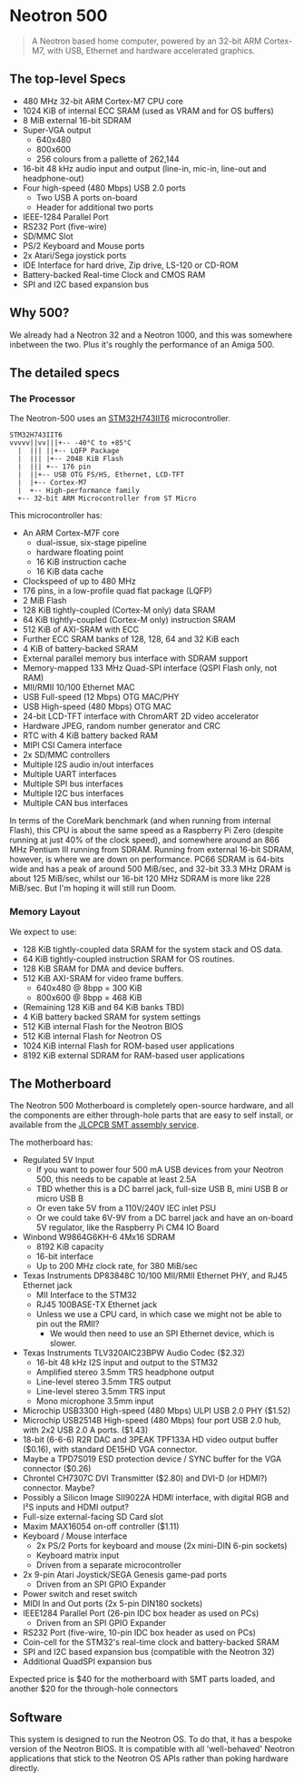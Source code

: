 # Neotron 500

> A Neotron based home computer, powered by an 32-bit ARM Cortex-M7, with USB, Ethernet and hardware accelerated graphics.

## The top-level Specs

* 480 MHz 32-bit ARM Cortex-M7 CPU core
* 1024 KiB of internal ECC SRAM (used as VRAM and for OS buffers)
* 8 MiB external 16-bit SDRAM
* Super-VGA output
   * 640x480
   * 800x600
   * 256 colours from a pallette of 262,144
* 16-bit 48 kHz audio input and output (line-in, mic-in, line-out and headphone-out)
* Four high-speed (480 Mbps) USB 2.0 ports
   * Two USB A ports on-board
   * Header for additional two ports
* IEEE-1284 Parallel Port
* RS232 Port (five-wire)
* SD/MMC Slot
* PS/2 Keyboard and Mouse ports
* 2x Atari/Sega joystick ports
* IDE Interface for hard drive, Zip drive, LS-120 or CD-ROM
* Battery-backed Real-time Clock and CMOS RAM
* SPI and I2C based expansion bus

## Why 500?

We already had a Neotron 32 and a Neotron 1000, and this was somewhere inbetween the two. Plus it's roughly the performance of an Amiga 500.

## The detailed specs

### The Processor

The Neotron-500 uses an [STM32H743IIT6] microcontroller.

[STM32H743IIT6]: https://www.st.com/en/microcontrollers-microprocessors/stm32h743ii.html

```
STM32H743IIT6
vvvvv||vv|||+-- -40°C to +85°C
  |  ||| ||+-- LQFP Package
  |  ||| |+-- 2048 KiB Flash
  |  ||| +-- 176 pin
  |  ||+-- USB OTG FS/HS, Ethernet, LCD-TFT
  |  |+-- Cortex-M7
  |  +-- High-performance family
  +-- 32-bit ARM Microcontroller from ST Micro
```

This microcontroller has:

* An ARM Cortex-M7F core
  * dual-issue, six-stage pipeline
  * hardware floating point
  * 16 KiB instruction cache
  * 16 KiB data cache  
* Clockspeed of up to 480 MHz
* 176 pins, in a low-profile quad flat package (LQFP)
* 2 MiB Flash
* 128 KiB tightly-coupled (Cortex-M only) data SRAM
* 64 KiB tightly-coupled (Cortex-M only) instruction SRAM
* 512 KiB of AXI-SRAM with ECC
* Further ECC SRAM banks of 128, 128, 64 and 32 KiB each
* 4 KiB of battery-backed SRAM
* External parallel memory bus interface with SDRAM support
* Memory-mapped 133 MHz Quad-SPI interface (QSPI Flash only, not RAM)
* MII/RMII 10/100 Ethernet MAC
* USB Full-speed (12 Mbps) OTG MAC/PHY
* USB High-speed (480 Mbps) OTG MAC
* 24-bit LCD-TFT interface with ChromART 2D video accelerator
* Hardware JPEG, random number generator and CRC
* RTC with 4 KiB battery backed RAM
* MIPI CSI Camera interface
* 2x SD/MMC controllers
* Multiple I2S audio in/out interfaces
* Multiple UART interfaces
* Multiple SPI bus interfaces
* Multiple I2C bus interfaces
* Multiple CAN bus interfaces

In terms of the CoreMark benchmark (and when running from internal Flash), this CPU is about the same speed as a Raspberry Pi Zero (despite running at just 40% of the clock speed), and somewhere around an 866 MHz Pentium III running from SDRAM. Running from external 16-bit SDRAM, however, is where we are down on performance. PC66 SDRAM is 64-bits wide and has a peak of around 500 MiB/sec, and 32-bit 33.3 MHz DRAM is about 125 MiB/sec, whilst our 16-bit 120 MHz SDRAM is more like 228 MiB/sec. But I'm hoping it will still run Doom.

### Memory Layout

We expect to use:

* 128 KiB tightly-coupled data SRAM for the system stack and OS data.
* 64 KiB tightly-coupled instruction SRAM for OS routines.
* 128 KiB SRAM for DMA and device buffers.
* 512 KiB AXI-SRAM for video frame buffers.
  * 640x480 @ 8bpp = 300 KiB
  * 800x600 @ 8bpp = 468 KiB
* (Remaining 128 KiB and 64 KiB banks TBD)
* 4 KiB battery backed SRAM for system settings
* 512 KiB internal Flash for the Neotron BIOS
* 512 KiB internal Flash for Neotron OS
* 1024 KiB internal Flash for ROM-based user applications
* 8192 KiB external SDRAM for RAM-based user applications

## The Motherboard

The Neotron 500 Motherboard is completely open-source hardware, and all the components are either through-hole parts that are easy to self install, or available from the [JLCPCB SMT assembly service].

The motherboard has:

* Regulated 5V Input
  * If you want to power four 500 mA USB devices from your Neotron 500, this needs to be capable at least 2.5A
  * TBD whether this is a DC barrel jack, full-size USB B, mini USB B or micro USB B
  * Or even take 5V from a 110V/240V IEC inlet PSU
  * Or we could take 6V-9V from a DC barrel jack and have an on-board 5V regulator, like the Raspberry Pi CM4 IO Board
* Winbond W9864G6KH-6 4Mx16 SDRAM
  * 8192 KiB capacity
  * 16-bit interface
  * Up to 200 MHz clock rate, for 380 MiB/sec
* Texas Instruments DP83848C 10/100 MII/RMII Ethernet PHY, and RJ45 Ethernet jack
  * MII Interface to the STM32
  * RJ45 100BASE-TX Ethernet jack
  * Unless we use a CPU card, in which case we might not be able to pin out the RMII?
    * We would then need to use an SPI Ethernet device, which is slower.
* Texas Instruments TLV320AIC23BPW Audio Codec ($2.32)
  * 16-bit 48 kHz I2S input and output to the STM32
  * Amplified stereo 3.5mm TRS headphone output
  * Line-level stereo 3.5mm TRS output
  * Line-level stereo 3.5mm TRS input
  * Mono microphone 3.5mm input
* Microchip USB3300 High-speed (480 Mbps) ULPI USB 2.0 PHY ($1.52)
* Microchip USB2514B High-speed (480 Mbps) four port USB 2.0 hub, with 2x2 USB 2.0 A ports. ($1.43)
* 18-bit (6-6-6) R2R DAC and 3PEAK TPF133A HD video output buffer ($0.16), with standard DE15HD VGA connector.
* Maybe a TPD7S019 ESD protection device / SYNC buffer for the VGA connector ($0.26)
* Chrontel CH7307C DVI Transmitter ($2.80) and DVI-D (or HDMI?) connector. Maybe?
* Possibly a Silicon Image SII9022A HDMI interface, with digital RGB and I²S inputs and HDMI output? 
* Full-size external-facing SD Card slot
* Maxim MAX16054 on-off controller ($1.11)
* Keyboard / Mouse interface
  * 2x PS/2 Ports for keyboard and mouse (2x mini-DIN 6-pin sockets)
  * Keyboard matrix input
  * Driven from a separate microcontroller
* 2x 9-pin Atari Joystick/SEGA Genesis game-pad ports
  * Driven from an SPI GPIO Expander
* Power switch and reset switch
* MIDI In and Out ports (2x 5-pin DIN180 sockets)
* IEEE1284 Parallel Port (26-pin IDC box header as used on PCs)
  * Driven from an SPI GPIO Expander
* RS232 Port (five-wire, 10-pin IDC box header as used on PCs)
* Coin-cell for the STM32's real-time clock and battery-backed SRAM
* SPI and I2C based expansion bus (compatible with the Neotron 32)
* Additional QuadSPI expansion bus

[JLCPCB SMT assembly service]: https://jlcpcb.com/parts

Expected price is $40 for the motherboard with SMT parts loaded, and another $20 for the through-hole connectors

## Software

This system is designed to run the Neotron OS. To do that, it has a bespoke version of the Neotron BIOS. It is compatible with all 'well-behaved' Neotron applications that stick to the Neotron OS APIs rather than poking hardware directly.
